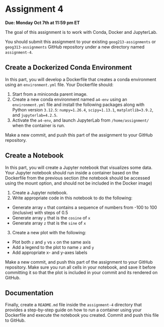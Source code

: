 # Assignment 4


**Due: Monday Oct 7th at 11:59 pm ET**

The goal of this assignment is to work with Conda, Docker and JupyterLab. 

You should submit this assignment to your existing `geog213-assignments` or `geog313-assignments` GitHub repository under a new directory named `assignment-4`.

## Create a Dockerized Conda Environment 
In this part, you will develop a Dockerfile that creates a conda environment using an `environment.yml` file. Your Dockerfile should:

1. Start from a miniconda parent image.
1. Create a new conda environment named `a4-env` using an `environment.yml` file and install the following packages along with Python version `3.12.5`: `numpy=1.26.4`, `scipy=1.13.1`, `matplotlib=3.9.2`, and `jupyterlab=4.2.5`.
1. Activate the `a4-env`, and launch JupyterLab from `/home/assignment/` when the container is run. 

Make a new commit, and push this part of the assignment to your GitHub repository. 

## Create a Notebook
In this part, you will create a Jupyter notebook that visualizes some data. Your Jupyter notebook should run inside a container based on the Dockerfile from the previous section (the notebook should be accessed using the mount option, and should not be included in the Docker image)

1. Create a Jupyter notebook.
2. Write appropriate code in this notebook to do the following:
  - Generate array `x` that contains a sequence of numbers from -100 to 100 (inclusive) with steps of 0.5
  - Generate array `y` that is the `cosine` of `x`
  - Generate array `z` that is the `sine` of `x`
3. Create a new plot with the following:
  - Plot both `z` and `y` vs `x` on the same axis
  - Add a legend to the plot to name `z` and `y`
  - Add appropriate x- and y-axes labels

Make a new commit, and push this part of the assignment to your GitHub repository. Make sure you run all cells in your notebook, and save it before committing it so that the plot is included in your commit and its rendered on GitHub.

## Documentation

Finally, create a `README.md` file inside the `assignment-4` directory that provides a step-by-step guide on how to run a container using your Dockerfile and execute the notebook you created. Commit and push this file to GitHub. 

<p>&nbsp;</p>